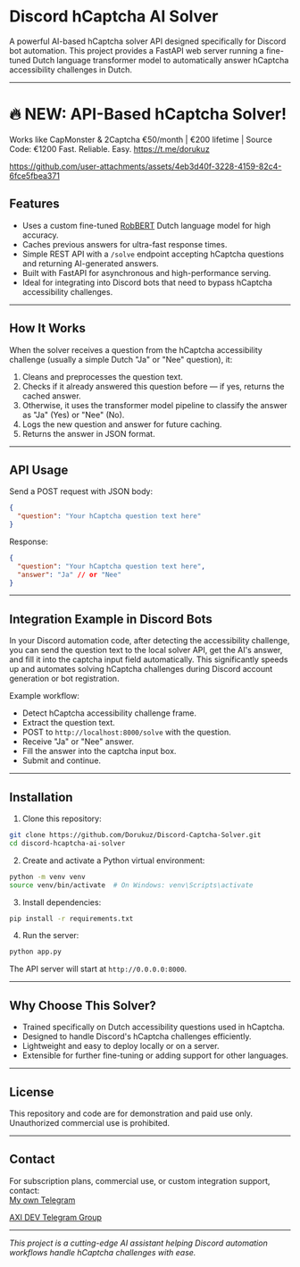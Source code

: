 
# Discord hCaptcha AI Solver

A powerful AI-based hCaptcha solver API designed specifically for Discord bot automation. This project provides a FastAPI web server running a fine-tuned Dutch language transformer model to automatically answer hCaptcha accessibility challenges in Dutch.

---
# 🔥 NEW: API-Based hCaptcha Solver!
Works like CapMonster & 2Captcha
€50/month | €200 lifetime | Source Code: €1200
Fast. Reliable. Easy.
https://t.me/dorukuz


https://github.com/user-attachments/assets/4eb3d40f-3228-4159-82c4-6fce5fbea371


## Features

- Uses a custom fine-tuned [RobBERT](https://huggingface.co/DTAI-KULeuven/robbert-2022-dutch-base) Dutch language model for high accuracy.
- Caches previous answers for ultra-fast response times.
- Simple REST API with a `/solve` endpoint accepting hCaptcha questions and returning AI-generated answers.
- Built with FastAPI for asynchronous and high-performance serving.
- Ideal for integrating into Discord bots that need to bypass hCaptcha accessibility challenges.

---

## How It Works

When the solver receives a question from the hCaptcha accessibility challenge (usually a simple Dutch "Ja" or "Nee" question), it:

1. Cleans and preprocesses the question text.
2. Checks if it already answered this question before — if yes, returns the cached answer.
3. Otherwise, it uses the transformer model pipeline to classify the answer as "Ja" (Yes) or "Nee" (No).
4. Logs the new question and answer for future caching.
5. Returns the answer in JSON format.

---

## API Usage

Send a POST request with JSON body:

```json
{
  "question": "Your hCaptcha question text here"
}
```

Response:

```json
{
  "question": "Your hCaptcha question text here",
  "answer": "Ja" // or "Nee"
}
```

---

## Integration Example in Discord Bots

In your Discord automation code, after detecting the accessibility challenge, you can send the question text to the local solver API, get the AI's answer, and fill it into the captcha input field automatically. This significantly speeds up and automates solving hCaptcha challenges during Discord account generation or bot registration.

Example workflow:

- Detect hCaptcha accessibility challenge frame.
- Extract the question text.
- POST to `http://localhost:8000/solve` with the question.
- Receive "Ja" or "Nee" answer.
- Fill the answer into the captcha input box.
- Submit and continue.

---

## Installation

1. Clone this repository:

```bash
git clone https://github.com/Dorukuz/Discord-Captcha-Solver.git
cd discord-hcaptcha-ai-solver
```

2. Create and activate a Python virtual environment:

```bash
python -m venv venv
source venv/bin/activate  # On Windows: venv\Scripts\activate
```

3. Install dependencies:

```bash
pip install -r requirements.txt
```

4. Run the server:

```bash
python app.py
```

The API server will start at `http://0.0.0.0:8000`.

---

## Why Choose This Solver?

- Trained specifically on Dutch accessibility questions used in hCaptcha.
- Designed to handle Discord's hCaptcha challenges efficiently.
- Lightweight and easy to deploy locally or on a server.
- Extensible for further fine-tuning or adding support for other languages.

---

## License

This repository and code are for demonstration and paid use only. Unauthorized commercial use is prohibited.

---
## Contact

For subscription plans, commercial use, or custom integration support, contact:  
[My own Telegram](https://t.me/dorukuz) 

[AXI DEV Telegram Group](https://t.me/axi1337) 

---

*This project is a cutting-edge AI assistant helping Discord automation workflows handle hCaptcha challenges with ease.*

